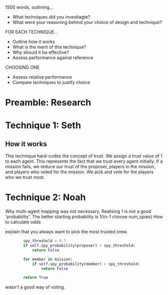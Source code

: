 1500 words, outlining...
- What techniques did you investiagte?
- What were your reasoning behind your choice of design and technique?

FOR EACH TECHNIQUE...
- Outline how it works
- What is the merit of this technique?
- Why should it be effective?
- Assess performance against reference

CHOOSING ONE
- Assess relative performance
- Compare techniques to justify choice

# Preamble: Research


# Technique 1: Seth
## How it works
This technique hard-codes the concept of trust.
We assign a trust value of 1 to each agent. This represents the fact that we trust every agent initially.
If a mission fails, we reduce our trust of the proposer, players in the mission, and players who voted for the mission.
We pick and vote for the players who we trust most.

# Technique 2: Noah
Why multi-agent mapping was not necessary.
Realising 1 is not a good 'probability'. The better starting probability is 1/(n-1 choose num_spies)
How to calculate odds

explain that you always want to pick the most trusted crew. 

```py
        spy_threshold = 0.7
        if self.spy_probability(proposer) > spy_threshold:
            return False

        for member in mission:
            if self.spy_probability(member) > spy_threshold:
                return False

        return True
```
wasn't a good way of voting.
